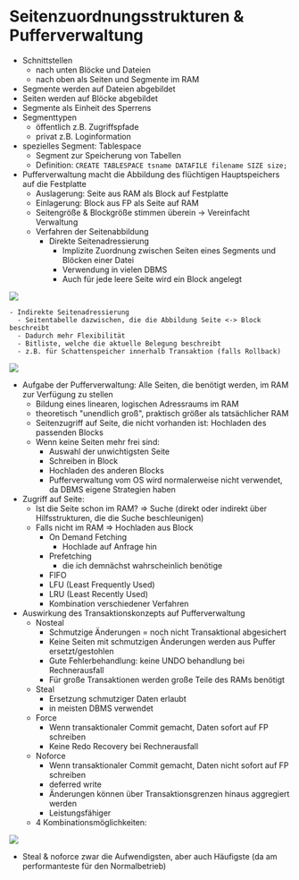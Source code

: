 # Seitenzuordnungsstrukturen & Pufferverwaltung

- Schnittstellen
  - nach unten Blöcke und Dateien
  - nach oben als Seiten und Segmente im RAM
- Segmente werden auf Dateien abgebildet
- Seiten werden auf Blöcke abgebildet
- Segmente als Einheit des Sperrens
- Segmenttypen
  - öffentlich z.B. Zugriffspfade
  - privat z.B. Loginformation
- spezielles Segment: Tablespace
  - Segment zur Speicherung von Tabellen
  - Definition: `CREATE TABLESPACE tsname DATAFILE filename SIZE size;`
- Pufferverwaltung macht die Abbildung des flüchtigen Hauptspeichers auf die Festplatte
  - Auslagerung: Seite aus RAM als Block auf Festplatte
  - Einlagerung: Block aus FP als Seite auf RAM
  - Seitengröße & Blockgröße stimmen überein -> Vereinfacht Verwaltung
  - Verfahren der Seitenabbildung
    - Direkte Seitenadressierung
      - Implizite Zuordnung zwischen Seiten eines Segments und Blöcken einer Datei
      - Verwendung in vielen DBMS
      - Auch für jede leere Seite wird ein Block angelegt

![](/kad/images/puffer_management1.png)

    - Indirekte Seitenadressierung
      - Seitentabelle dazwischen, die die Abbildung Seite <-> Block beschreibt
      - Dadurch mehr Flexibilität
      - Bitliste, welche die aktuelle Belegung beschreibt
      - z.B. für Schattenspeicher innerhalb Transaktion (falls Rollback)

![](/kad/images/puffer_management2.png)

- Aufgabe der Pufferverwaltung: Alle Seiten, die benötigt werden, im RAM zur Verfügung zu stellen
  - Bildung eines linearen, logischen Adressraums im RAM
  - theoretisch "unendlich groß", praktisch größer als tatsächlicher RAM
  - Seitenzugriff auf Seite, die nicht vorhanden ist: Hochladen des passenden Blocks
  - Wenn keine Seiten mehr frei sind:
    - Auswahl der unwichtigsten Seite
    - Schreiben in Block
    - Hochladen des anderen Blocks
    - Pufferverwaltung vom OS wird normalerweise nicht verwendet, da DBMS eigene Strategien haben
- Zugriff auf Seite:
  - Ist die Seite schon im RAM? => Suche (direkt oder indirekt über Hilfsstrukturen, die die Suche beschleunigen)
  - Falls nicht im RAM => Hochladen aus Block
    - On Demand Fetching
      - Hochlade auf Anfrage hin
    - Prefetching
      - die ich demnächst wahrscheinlich benötige
    - FIFO
    - LFU (Least Frequently Used)
    - LRU (Least Recently Used)
    - Kombination verschiedener Verfahren
- Auswirkung des Transaktionskonzepts auf Pufferverwaltung
  - Nosteal
    - Schmutzige Änderungen = noch nicht Transaktional abgesichert
    - Keine Seiten mit schmutzigen Änderungen werden aus Puffer ersetzt/gestohlen
    - Gute Fehlerbehandlung: keine UNDO behandlung bei Rechnerausfall
    - Für große Transaktionen werden große Teile des RAMs benötigt
  - Steal
    - Ersetzung schmutziger Daten erlaubt
    - in meisten DBMS verwendet
  - Force
    - Wenn transaktionaler Commit gemacht, Daten sofort auf FP schreiben
    - Keine Redo Recovery bei Rechnerausfall
  - Noforce
    - Wenn transaktionaler Commit gemacht, Daten nicht sofort auf FP schreiben
    - deferred write
    - Änderungen können über Transaktionsgrenzen hinaus aggregiert werden
    - Leistungsfähiger
  - 4 Kombinationsmöglichkeiten:

![](/kad/images/puffer_management3.png)

- Steal & noforce zwar die Aufwendigsten, aber auch Häufigste (da am performanteste für den Normalbetrieb)